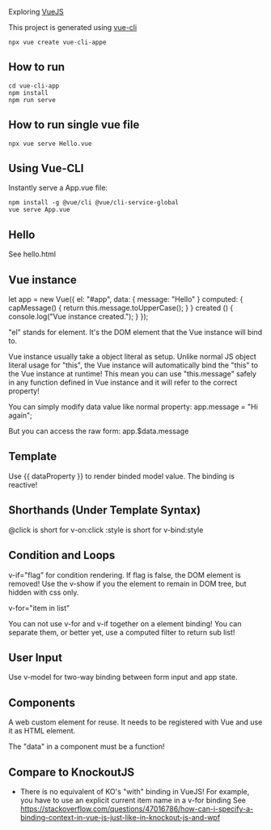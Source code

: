 Exploring [VueJS](https://vuejs.org/)

This project is generated using [vue-cli](https://cli.vuejs.org/)

	npx vue create vue-cli-appe

## How to run

```
cd vue-cli-app
npm install
npm run serve
```

## How to run single vue file

	npx vue serve Hello.vue

## Using Vue-CLI

Instantly serve a App.vue file:

    npm install -g @vue/cli @vue/cli-service-global
    vue serve App.vue

## Hello

See hello.html

## Vue instance

let app = new Vue({
    el: "#app",
    data: {
        message: "Hello"
    }
    computed: {
        capMessage() { return this.message.toUpperCase(); }
    }
    created () {
        console.log("Vue instance created.");
    }
});

"el" stands for element. It's the DOM element that the Vue instance will bind to.

Vue instance usually take a object literal as setup. Unlike normal JS object literal
usage for "this", the Vue instance will automatically bind the "this" to the
Vue instance at runtime! This mean you can use "this.message" safely in any function
defined in Vue instance and it will refer to the correct property!

You can simply modify data value like normal property:
    app.message = "Hi again";

But you can access the raw form:
    app.$data.message

## Template

Use {{ dataProperty }} to render binded model value. The binding is reactive!

## Shorthands (Under Template Syntax)

@click is short for v-on:click
:style is short for v-bind:style

## Condition and Loops

v-if="flag" for condition rendering. If flag is false, the DOM element is removed!
Use the v-show if you the element to remain in DOM tree, but hidden with css only.

v-for="item in list"

You can not use v-for and v-if together on a element binding! You can separate them,
or better yet, use a computed filter to return sub list!

## User Input

Use v-model for two-way binding between form input and app state.

## Components

A web custom element for reuse. It needs to be registered with Vue and use it
as HTML element.

The "data" in a component must be a function!

## Compare to KnockoutJS

* There is no equivalent of KO's "with" binding in VueJS!
    For example, you have to use an explicit current item name in a v-for binding
    See https://stackoverflow.com/questions/47016786/how-can-i-specify-a-binding-context-in-vue-js-just-like-in-knockout-js-and-wpf